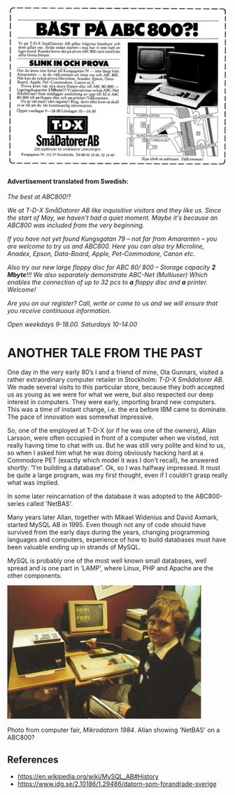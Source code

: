 ![ABC80](assets/images/tdx.jpeg)

#### Advertisement translated from Swedish:

*The best at ABC800!?*

*We at T-D-X SmåDatorer AB like inquisitive visitors and they like us. Since the start of May, we haven't had a quiet moment. Maybe it's because an ABC800 was included from the very beginning.*

*If you have not yet found Kungsgatan 79 – not far from Amaranten – you are welcome to try us and ABC800. Here you can also try Microline, Anadex, Epson, Data-Board, Apple, Pet-Commodore, Canon etc.*

*Also try our new large floppy disc for ABC 80/ 800 – Storage capacity __2 Mbyte__!!! We also separately demonstrate ABC-Net (Multiuser) Which enables the connection of up to 32 pcs to __a__ floppy disc and __a__ printer. Welcome!*

*Are you on our register? Call, write or come to us and we will ensure that you receive continuous information.*

*Open weekdays 9-18.00. Saturdays 10-14.00*


# ANOTHER TALE FROM THE PAST

One day in the very early 80’s I and a friend of mine, Ola Gunnars, visited a rather extraordinary computer retailer in Stockholm: *T-D-X Smådatorer AB*. We made several visits to this particular store, because they both accepted us as young as we were for what we were, but also respected our deep interest in computers. They were early, importing brand new computers. This was a time of instant change, i.e. the era before IBM came to dominate. The pace of innovation was somewhat impressive.

So, one of the employed at T-D-X (or if he was one of the owners), Allan Larsson, were often occupied in front of a computer when we visited, not really having time to chat with us. But he was still very polite and kind to us, so when I asked him what he was doing obviously hacking hard at a Commodore PET (exactly which model it was I don't recall), he answered shortly: ”I’m building a database”. Ok, so I was halfway impressed. It must be quite a large program, was my first thought, even if I couldn’t grasp really what was implied.

In some later reincarnation of the database it was adopted to the ABC800-series called 'NetBAS'.

Many years later Allan, together with Mikael Widenius and David Axmark, started MySQL AB in 1995. Even though not any of code should have survived from the early days during the years, changing programming languages and computers, experience of how to build databases must have been valuable ending up in strands of MySQL.

MySQL is probably one of the most well known small databases, well spread and is one part in ’LAMP’, where Linux, PHP and Apache are the other components.

![Allan Larsson, Mikrodatorn 1984](assets/images/1984-allan-larsson.png)

Photo from computer fair, *Mikrodatorn 1984*. Allan showing 'NetBAS' on a ABC800? 

## References

* https://en.wikipedia.org/wiki/MySQL_AB#History
* https://www.idg.se/2.10186/1.29486/datorn-som-forandrade-sverige
